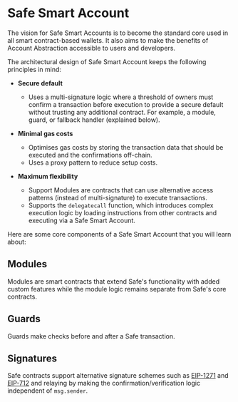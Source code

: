 # Safe Smart Account

The vision for Safe Smart Accounts is to become the standard core used in all smart contract-based wallets. It also aims to make the benefits of Account Abstraction accessible to users and developers.

The architectural design of Safe Smart Account keeps the following principles in mind:

- **Secure default**
    - Uses a multi-signature logic where a threshold of owners must confirm a transaction before execution to provide a secure default without trusting any additional contract. For example, a module, guard, or fallback handler (explained below).

- **Minimal gas costs**
    - Optimises gas costs by storing the transaction data that should be executed and the confirmations off-chain.
    - Uses a proxy pattern to reduce setup costs.

- **Maximum flexibility**
    - Support Modules are contracts that can use alternative access patterns (instead of multi-signature) to execute transactions.
    - Supports the `delegatecall` function, which introduces complex execution logic by loading instructions from other contracts and executing via a Safe Smart Account.

Here are some core components of a Safe Smart Account that you will learn about:

## Modules

Modules are smart contracts that extend Safe's functionality with added custom features while the module logic remains separate from Safe's core contracts. 

## Guards

Guards make checks before and after a Safe transaction.

## Signatures

Safe contracts support alternative signature schemes such as [EIP-1271](https://eips.ethereum.org/EIPS/eip-1271) and [EIP-712](https://eips.ethereum.org/EIPS/eip-712) and relaying by making the confirmation/verification logic independent of `msg.sender`.
